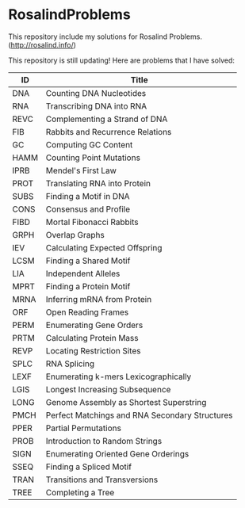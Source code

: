 # RosalindProblems

This repository include my solutions for Rosalind Problems. (http://rosalind.info/)

This repository is still updating! Here are problems that I have solved:

| ID   | Title                                          |
| ---- | ---------------------------------------------- |
| DNA  | Counting DNA Nucleotides                       |
| RNA  | Transcribing DNA into RNA                      |
| REVC | Complementing a Strand of DNA                  |
| FIB  | Rabbits and Recurrence Relations               |
| GC   | Computing GC Content                           |
| HAMM | Counting Point Mutations                       |
| IPRB | Mendel's First Law                             |
| PROT | Translating RNA into Protein                   |
| SUBS | Finding a Motif in DNA                         |
| CONS | Consensus and Profile                          |
| FIBD | Mortal Fibonacci Rabbits                       |
| GRPH | Overlap Graphs                                 |
| IEV  | Calculating Expected Offspring                 |
| LCSM | Finding a Shared Motif                         |
| LIA  | Independent Alleles                            |
| MPRT | Finding a Protein Motif                        |
| MRNA | Inferring mRNA from Protein                    |
| ORF  | Open Reading Frames                            |
| PERM | Enumerating Gene Orders                        |
| PRTM | Calculating Protein Mass                       |
| REVP | Locating Restriction Sites                     |
| SPLC | RNA Splicing                                   |
| LEXF | Enumerating k-mers Lexicographically           |
| LGIS | Longest Increasing Subsequence                 |
| LONG | Genome Assembly as Shortest Superstring        |
| PMCH | Perfect Matchings and RNA Secondary Structures |
| PPER | Partial Permutations                           |
| PROB | Introduction to Random Strings                 |
| SIGN | Enumerating Oriented Gene Orderings            |
| SSEQ | Finding a Spliced Motif                        |
| TRAN | Transitions and Transversions                  |
| TREE | Completing a Tree                              |
